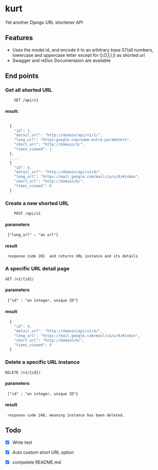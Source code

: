 # kurt
Yet another Django URL shortener API

## Features
- Uses the model id,  and encode it to an arbitrary base 57(all numbers, lowercase and uppercase letter except for 0,O,1,I,l) as shorted url
- Swagger and reDoc Documentaion are available

## End points
### Get all shorted URL 
```
    GET /api/v1
```
#### result:
```javascript

  {
    "id": 1,
    "detail_url": "http://domain/api/v1/1/",
    "long_url": "https:google.com/some-extra-parameters",
    "short_url": "http://domain/3/",
    "times_viewed": 1
  },
  ....
  {
    "id": 4,
    "detail_url": "http://domain/api/v1/4/",
    "long_url": "https://mail.google.com/mail/ca/u/0/#inbox",
    "short_url": "http://domain/6/",
    "times_viewed": 0
  }

```

### Create a new shorted URL
```
    POST /api/v1
```
#### parameters
 ` {"long_url" : "an url"}`
  
#### result
` response code 201  and returns URL instance and its details`

### A specific URL detail page
```
GET /v1/{id}/
```

#### parameters
 ` {"id" : "an integer, unique ID"}`

#### result
```javascript
  {
    "id": 4,
    "detail_url": "http://domain/api/v1/4/",
    "long_url": "https://mail.google.com/mail/ca/u/0/#inbox",
    "short_url": "http://domain/6/",
    "times_viewed": 0
  }
```

### Delete a specific URL instance
```
DELETE /v1/{id}/
```
#### parameters
 ` {"id" : "an integer, unique ID"}`

  
#### result
` response code 240, meaning instance has been deleted.`




## Todo
- [X] Write test
- [X] Auto custom short URL option
- [X] compelete README.md

